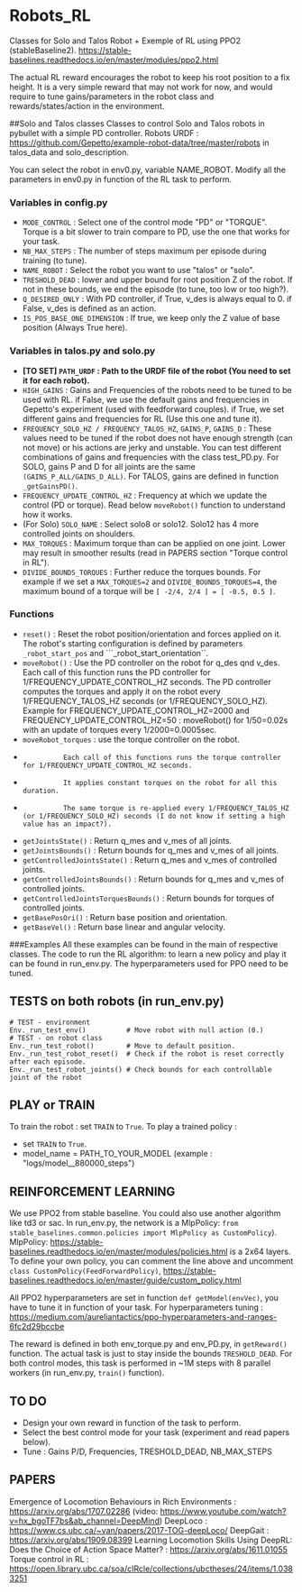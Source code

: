 # Robots_RL
Classes for Solo and Talos Robot + Exemple of RL using PPO2 (stableBaseline2).
https://stable-baselines.readthedocs.io/en/master/modules/ppo2.html

The actual RL reward encourages the robot to keep his root position to a fix height.
It is a very simple reward that may not work for now, and would require to tune gains/parameters in the robot class and rewards/states/action in the environment.

##Solo and Talos classes
Classes to control Solo and Talos robots in pybullet with a simple PD controller.
Robots URDF : https://github.com/Gepetto/example-robot-data/tree/master/robots in talos_data and solo_description.

You can select the robot in env0.py, variable NAME_ROBOT.
Modify all the parameters in env0.py in function of the RL task to perform.

### Variables in config.py
- ``MODE_CONTROL`` : Select one of the control mode "PD" or "TORQUE". Torque is a bit slower to train compare to PD, use the one that works for your task.
- ``NB_MAX_STEPS`` : The number of steps maximum per episode during training (to tune).
- ``NAME_ROBOT`` : Select the robot you want to use "talos" or "solo".
- ``TRESHOLD_DEAD`` : lower and upper bound for root position Z of the robot. If not in these bounds, we end the episode (to tune, too low or too high?).
- ``Q_DESIRED_ONLY`` : With PD controller, if True, v_des is always equal to 0. if False, v_des is defined as an action.
- ``IS_POS_BASE_ONE_DIMENSION`` : If true, we keep only the Z value of base position (Always True here).

### Variables in talos.py and solo.py
- **[TO SET] ``PATH_URDF`` : Path to the URDF file of the robot (You need to set it for each robot).**
- ``HIGH_GAINS`` : Gains and Frequencies of the robots need to be tuned to be used with RL. 
               if False, we use the default gains and frequencies in Gepetto's experiment (used with feedforward couples).
               if True, we set different gains and frequencies for RL (Use this one and tune it).
- ``FREQUENCY_SOLO_HZ / FREQUENCY_TALOS_HZ``, ``GAINS_P``, ``GAINS_D`` : These values need to be tuned if the robot does not have enough strength (can not move) or his actions are jerky and unstable. You can test different combinations of gains and frequencies with the class test_PD.py. For SOLO, gains P and D for all joints are the same ``(GAINS_P_ALL/GAINS_D_ALL)``. For TALOS, gains are defined in function ``_getGainsPD()``.
- ``FREQUENCY_UPDATE_CONTROL_HZ`` : Frequency at which we update the control (PD or torque). Read below ``moveRobot()`` function to understand how it works.
- (For Solo) ``SOLO_NAME`` : Select solo8 or solo12. Solo12 has 4 more controlled joints on shoulders.
- ``MAX_TORQUES`` : Maximum torque than can be applied on one joint. Lower may result in smoother results (read in PAPERS section "Torque control in RL").
- ``DIVIDE_BOUNDS_TORQUES`` : Further reduce the torques bounds. For example if we set a ``MAX_TORQUES=2`` and ``DIVIDE_BOUNDS_TORQUES=4``, the maximum bound of a torque will be ``[ -2/4, 2/4 ] = [ -0.5, 0.5 ]``.
                                                 
### Functions
- ``reset()`` : Reset the robot position/orientation and forces applied on it. The robot's starting configuration is defined by parameters ``_robot_start_pos`` and ```_robot_start_orientation``.
- ``moveRobot()`` : Use the PD controller on the robot for q_des qnd v_des. 
                Each call of this function runs the PD controller for 1/FREQUENCY_UPDATE_CONTROL_HZ seconds.
                The PD controller computes the torques and apply it on the robot every 1/FREQUENCY_TALOS_HZ seconds (or 1/FREQUENCY_SOLO_HZ).
                Example for FREQUENCY_UPDATE_CONTROL_HZ=2000 and FREQUENCY_UPDATE_CONTROL_HZ=50 :
                moveRobot() for 1/50=0.02s with an update of torques every 1/2000=0.0005sec.
- ``moveRobot_torques`` : use the torque controller on the robot.
-               Each call of this functions runs the torque controller for 1/FREQUENCY_UPDATE_CONTROL_HZ seconds.
-               It applies constant torques on the robot for all this duration.
-               The same torque is re-applied every 1/FREQUENCY_TALOS_HZ (or 1/FREQUENCY_SOLO_HZ) seconds (I do not know if setting a high value has an impact?).
- ``getJointsState()``  : Return q_mes and v_mes of all joints.
- ``getJointsBounds()`` : Return bounds for q_mes and v_mes of all joints.
- ``getControlledJointsState()``  : Return q_mes and v_mes of controlled joints.
- ``getControlledJointsBounds()`` : Return bounds for q_mes and v_mes of controlled joints.
- ``getControlledJointsTorquesBounds()`` : Return bounds for torques of controlled joints.
- ``getBasePosOri()`` : Return base position and orientation.
- ``getBaseVel()``    : Return base linear and angular velocity.

###Examples
All these examples can be found in the main of respective classes.
The code to run the RL algorithm: to learn a new policy and play it can be found in run_env.py.
The hyperparameters used for PPO need to be tuned.



## TESTS on both robots (in run_env.py)
```
# TEST - environment
Env._run_test_env()          # Move robot with null action (0.)
# TEST - on robot class
Env._run_test_robot()        # Move to default position.
Env._run_test_robot_reset()  # Check if the robot is reset correctly after each episode.
Env._run_test_robot_joints() # Check bounds for each controllable joint of the robot
```

## PLAY or TRAIN
To train the robot : set ``TRAIN`` to ``True``.
To play a trained policy : 
- set ``TRAIN`` to ``True``.
- model_name = PATH_TO_YOUR_MODEL (example : "logs/model__880000_steps")

## REINFORCEMENT LEARNING
We use PPO2 from stable baseline. You could also use another algorithm like td3 or sac.
In run_env.py, the network is a MlpPolicy: ``from stable_baselines.common.policies import MlpPolicy as CustomPolicy``).
MlpPolicy: https://stable-baselines.readthedocs.io/en/master/modules/policies.html is a 2x64 layers.
To define your own policy, you can comment the line above and uncomment ``class CustomPolicy(FeedForwardPolicy)``, https://stable-baselines.readthedocs.io/en/master/guide/custom_policy.html

All PPO2 hyperparameters are set in function ``def getModel(envVec)``, you have to tune it in function of your task. For hyperparameters tuning : https://medium.com/aureliantactics/ppo-hyperparameters-and-ranges-6fc2d29bccbe

The reward is defined in both env_torque.py and env_PD.py, in ``getReward()`` function. The actual task is just to stay inside the bounds ``TRESHOLD_DEAD``.
For both control modes, this task is performed in ~1M steps with 8 parallel workers (in run_env.py, ``train()`` function).

## TO DO
- Design your own reward in function of the task to perform.
- Select the best control mode for your task (experiment and read papers below).
- Tune : Gains P/D, Frequencies, TRESHOLD_DEAD, NB_MAX_STEPS

## PAPERS
Emergence of Locomotion Behaviours in Rich Environments : https://arxiv.org/abs/1707.02286 (video: https://www.youtube.com/watch?v=hx_bgoTF7bs&ab_channel=DeepMind)
DeepLoco : https://www.cs.ubc.ca/~van/papers/2017-TOG-deepLoco/
DeepGait : https://arxiv.org/abs/1909.08399
Learning Locomotion Skills Using DeepRL: Does the Choice of Action Space Matter? : https://arxiv.org/abs/1611.01055
Torque control in RL : https://open.library.ubc.ca/soa/cIRcle/collections/ubctheses/24/items/1.0383251
